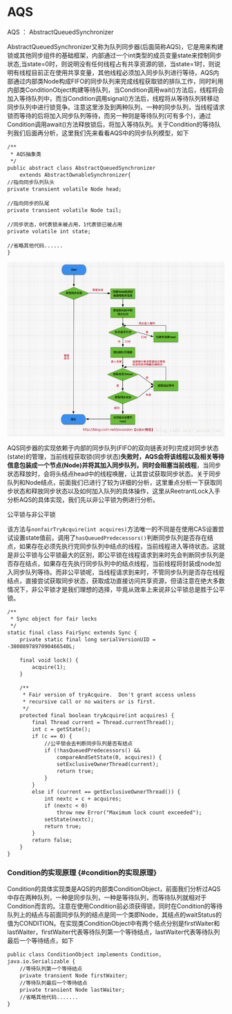 # AQS

AQS ： AbstractQueuedSynchronizer

AbstractQueuedSynchronizer又称为队列同步器\(后面简称AQS\)，它是用来构建锁或其他同步组件的基础框架，内部通过一个int类型的成员变量state来控制同步状态,当state=0时，则说明没有任何线程占有共享资源的锁，当state=1时，则说明有线程目前正在使用共享变量，其他线程必须加入同步队列进行等待，AQS内部通过内部类Node构成FIFO的同步队列来完成线程获取锁的排队工作，同时利用内部类ConditionObject构建等待队列，当Condition调用wait\(\)方法后，线程将会加入等待队列中，而当Condition调用signal\(\)方法后，线程将从等待队列转移动同步队列中进行锁竞争。注意这里涉及到两种队列，一种的同步队列，当线程请求锁而等待的后将加入同步队列等待，而另一种则是等待队列\(可有多个\)，通过Condition调用await\(\)方法释放锁后，将加入等待队列。关于Condition的等待队列我们后面再分析，这里我们先来看看AQS中的同步队列模型，如下

```text
/**
 * AQS抽象类
 */
public abstract class AbstractQueuedSynchronizer
    extends AbstractOwnableSynchronizer{
//指向同步队列队头
private transient volatile Node head;

//指向同步的队尾
private transient volatile Node tail;

//同步状态，0代表锁未被占用，1代表锁已被占用
private volatile int state;

//省略其他代码......
}
```

![](../../.gitbook/assets/image%20%2814%29.png)



AQS同步器的实现依赖于内部的同步队列\(FIFO的双向链表对列\)完成对同步状态\(state\)的管理，当前线程获取锁\(同步状态\)**失败时，AQS会将该线程以及相关等待信息包装成一个节点\(Node\)并将其加入同步队列，同时会阻塞当前线程**，当同步状态释放时，会将头结点head中的线程唤醒，让其尝试获取同步状态。关于同步队列和Node结点，前面我们已进行了较为详细的分析，这里重点分析一下获取同步状态和释放同步状态以及如何加入队列的具体操作，这里从ReetrantLock入手分析AQS的具体实现，我们先以非公平锁为例进行分析。



公平锁与非公平锁

该方法与`nonfairTryAcquire(int acquires)`方法唯一的不同是在使用CAS设置尝试设置state值前，调用了`hasQueuedPredecessors()`判断同步队列是否存在结点，如果存在必须先执行完同步队列中结点的线程，当前线程进入等待状态。这就是非公平锁与公平锁最大的区别，即公平锁在线程请求到来时先会判断同步队列是否存在结点，如果存在先执行同步队列中的结点线程，当前线程将封装成node加入同步队列等待。而非公平锁呢，当线程请求到来时，不管同步队列是否存在线程结点，直接尝试获取同步状态，获取成功直接访问共享资源，但请注意在绝大多数情况下，非公平锁才是我们理想的选择，毕竟从效率上来说非公平锁总是胜于公平锁。   


```text
/**
 * Sync object for fair locks
 */
static final class FairSync extends Sync {
    private static final long serialVersionUID = -3000897897090466540L;

    final void lock() {
        acquire(1);
    }

    /**
     * Fair version of tryAcquire.  Don't grant access unless
     * recursive call or no waiters or is first.
     */
    protected final boolean tryAcquire(int acquires) {
        final Thread current = Thread.currentThread();
        int c = getState();
        if (c == 0) {
            //公平锁会去判断同步队列是否有结点
            if (!hasQueuedPredecessors() &&
                compareAndSetState(0, acquires)) {
                setExclusiveOwnerThread(current);
                return true;
            }
        }
        else if (current == getExclusiveOwnerThread()) {
            int nextc = c + acquires;
            if (nextc < 0)
                throw new Error("Maximum lock count exceeded");
            setState(nextc);
            return true;
        }
        return false;
    }
}
```

 

### Condition的实现原理 {#condition的实现原理}

Condition的具体实现类是AQS的内部类ConditionObject，前面我们分析过AQS中存在两种队列，一种是同步队列，一种是等待队列，而等待队列就相对于Condition而言的。注意在使用Condition前必须获得锁，同时在Condition的等待队列上的结点与前面同步队列的结点是同一个类即Node，其结点的waitStatus的值为CONDITION。在实现类ConditionObject中有两个结点分别是firstWaiter和lastWaiter，firstWaiter代表等待队列第一个等待结点，lastWaiter代表等待队列最后一个等待结点，如下

```text
public class ConditionObject implements Condition, java.io.Serializable {
    //等待队列第一个等待结点
    private transient Node firstWaiter;
    //等待队列最后一个等待结点
    private transient Node lastWaiter;
    //省略其他代码.......
}
```

